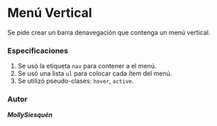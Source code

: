 # Menú Vertical

  Se pide crear un barra denavegación que contenga un menú vertical.

### Especificaciones

  1. Se usó la etiqueta `nav` para contener a el menú.
  2. Se usó una lista `ul` para colocar cada ítem del menú.
  3. Se utilizó pseudo-clases: `hover`, `active`.

### Autor

 **_MollySiesquén_**